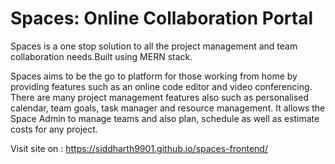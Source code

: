 # Spaces: Online Collaboration Portal
Spaces is a one stop solution to all the project management and team collaboration needs.Built using MERN stack.

Spaces aims to be the go to platform for those working from home by providing features such as an online code editor and video conferencing. 
There are many project management features also such as personalised calendar, team goals, task manager and resource management. 
It allows the Space Admin to manage teams and also plan, schedule as well as estimate costs for any project.

Visit site on : https://siddharth9901.github.io/spaces-frontend/
